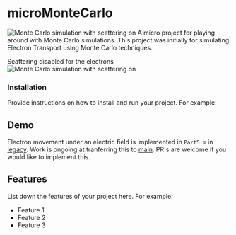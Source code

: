 # microMonteCarlo

![Monte Carlo simulation with scattering on](scattering_on.gif)
A micro project for playing around with Monte Carlo simulations. 
This project was initially for simulating Electron Transport using Monte Carlo techniques.

Scattering disabled for the electrons
![Monte Carlo simulation with scattering on](scattering_off.gif)

### Installation
Provide instructions on how to install and run your project. For example:

## Demo

Electron movement under an electric field is implemented in `Part5.m` in 
[legacy](https://github.com/JonathanALevine/microMonteCarlo/tree/legacy).
Work is ongoing at tranferring this to [main](https://github.com/JonathanALevine/microMonteCarlo). 
PR's are welcome if you would like to implement this. 

## Features
List down the features of your project here. For example:
- Feature 1
- Feature 2
- Feature 3


